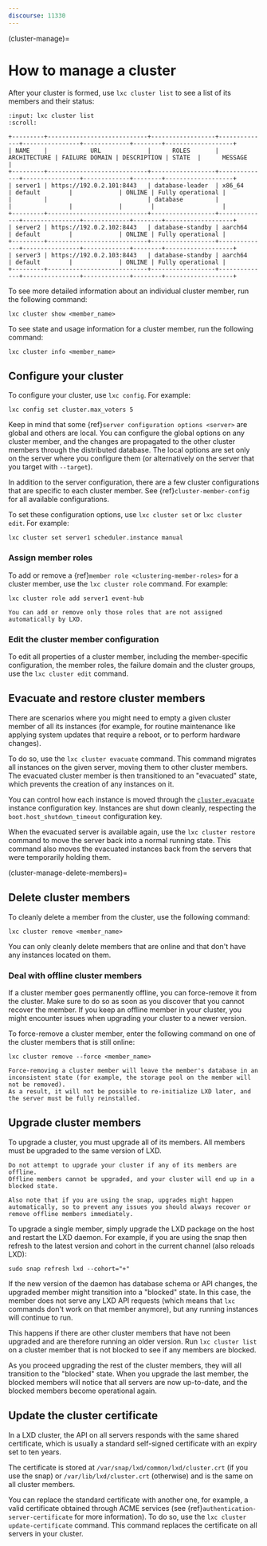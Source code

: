 ```yaml
---
discourse: 11330
---
```


(cluster-manage)=
# How to manage a cluster

After your cluster is formed, use `lxc cluster list` to see a list of its members and their status:

```{terminal}
:input: lxc cluster list
:scroll:

+---------+----------------------------+------------------+--------------+----------------+-------------+--------+-------------------+
| NAME    |            URL             |      ROLES       | ARCHITECTURE | FAILURE DOMAIN | DESCRIPTION | STATE  |      MESSAGE      |
+---------+----------------------------+------------------+--------------+----------------+-------------+--------+-------------------+
| server1 | https://192.0.2.101:8443   | database-leader  | x86_64       | default        |             | ONLINE | Fully operational |
|         |                            | database         |              |                |             |        |                   |
+---------+----------------------------+------------------+--------------+----------------+-------------+--------+-------------------+
| server2 | https://192.0.2.102:8443   | database-standby | aarch64      | default        |             | ONLINE | Fully operational |
+---------+----------------------------+------------------+--------------+----------------+-------------+--------+-------------------+
| server3 | https://192.0.2.103:8443   | database-standby | aarch64      | default        |             | ONLINE | Fully operational |
+---------+----------------------------+------------------+--------------+----------------+-------------+--------+-------------------+
```

To see more detailed information about an individual cluster member, run the following command:

    lxc cluster show <member_name>

To see state and usage information for a cluster member, run the following command:

    lxc cluster info <member_name>

## Configure your cluster

To configure your cluster, use `lxc config`.
For example:

    lxc config set cluster.max_voters 5

Keep in mind that some {ref}`server configuration options <server>` are global and others are local.
You can configure the global options on any cluster member, and the changes are propagated to the other cluster members through the distributed database.
The local options are set only on the server where you configure them (or alternatively on the server that you target with `--target`).

In addition to the server configuration, there are a few cluster configurations that are specific to each cluster member.
See {ref}`cluster-member-config` for all available configurations.

To set these configuration options, use `lxc cluster set` or `lxc cluster edit`.
For example:

    lxc cluster set server1 scheduler.instance manual

### Assign member roles

To add or remove a {ref}`member role <clustering-member-roles>` for a cluster member, use the `lxc cluster role` command.
For example:

    lxc cluster role add server1 event-hub

```{note}
You can add or remove only those roles that are not assigned automatically by LXD.
```

### Edit the cluster member configuration

To edit all properties of a cluster member, including the member-specific configuration, the member roles, the failure domain and the cluster groups, use the `lxc cluster edit` command.

## Evacuate and restore cluster members

There are scenarios where you might need to empty a given cluster member of all its instances (for example, for routine maintenance like applying system updates that require a reboot, or to perform hardware changes).

To do so, use the `lxc cluster evacuate` command.
This command migrates all instances on the given server, moving them to other cluster members.
The evacuated cluster member is then transitioned to an "evacuated" state, which prevents the creation of any instances on it.

You can control how each instance is moved through the [`cluster.evacuate`](instance-options-misc) instance configuration key.
Instances are shut down cleanly, respecting the `boot.host_shutdown_timeout` configuration key.

When the evacuated server is available again, use the `lxc cluster restore` command to move the server back into a normal running state.
This command also moves the evacuated instances back from the servers that were temporarily holding them.

(cluster-manage-delete-members)=
## Delete cluster members

To cleanly delete a member from the cluster, use the following command:

    lxc cluster remove <member_name>

You can only cleanly delete members that are online and that don't have any instances located on them.

### Deal with offline cluster members

If a cluster member goes permanently offline, you can force-remove it from the cluster.
Make sure to do so as soon as you discover that you cannot recover the member.
If you keep an offline member in your cluster, you might encounter issues when upgrading your cluster to a newer version.

To force-remove a cluster member, enter the following command on one of the cluster members that is still online:

    lxc cluster remove --force <member_name>

```{caution}
Force-removing a cluster member will leave the member's database in an inconsistent state (for example, the storage pool on the member will not be removed).
As a result, it will not be possible to re-initialize LXD later, and the server must be fully reinstalled.
```

## Upgrade cluster members

To upgrade a cluster, you must upgrade all of its members.
All members must be upgraded to the same version of LXD.

```{caution}
Do not attempt to upgrade your cluster if any of its members are offline.
Offline members cannot be upgraded, and your cluster will end up in a blocked state.

Also note that if you are using the snap, upgrades might happen automatically, so to prevent any issues you should always recover or remove offline members immediately.
```

To upgrade a single member, simply upgrade the LXD package on the host and restart the LXD daemon.
For example, if you are using the snap then refresh to the latest version and cohort in the current channel (also reloads LXD):

    sudo snap refresh lxd --cohort="+"

If the new version of the daemon has database schema or API changes, the upgraded member might transition into a "blocked" state.
In this case, the member does not serve any LXD API requests (which means that `lxc` commands don't work on that member anymore), but any running instances will continue to run.

This happens if there are other cluster members that have not been upgraded and are therefore running an older version.
Run `lxc cluster list` on a cluster member that is not blocked to see if any members are blocked.

As you proceed upgrading the rest of the cluster members, they will all transition to the "blocked" state.
When you upgrade the last member, the blocked members will notice that all servers are now up-to-date, and the blocked members become operational again.

## Update the cluster certificate

In a LXD cluster, the API on all servers responds with the same shared certificate, which is usually a standard self-signed certificate with an expiry set to ten years.

The certificate is stored at `/var/snap/lxd/common/lxd/cluster.crt` (if you use the snap) or `/var/lib/lxd/cluster.crt` (otherwise) and is the same on all cluster members.

You can replace the standard certificate with another one, for example, a valid certificate obtained through ACME services (see {ref}`authentication-server-certificate` for more information).
To do so, use the `lxc cluster update-certificate` command.
This command replaces the certificate on all servers in your cluster.
